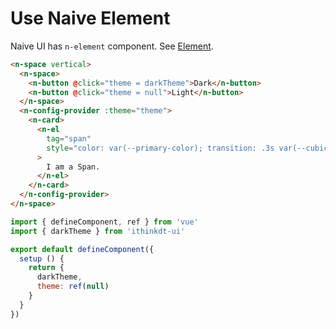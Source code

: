 # Use Naive Element

Naive UI has `n-element` component. See [Element](../components/element).

```html
<n-space vertical>
  <n-space>
    <n-button @click="theme = darkTheme">Dark</n-button>
    <n-button @click="theme = null">Light</n-button>
  </n-space>
  <n-config-provider :theme="theme">
    <n-card>
      <n-el
        tag="span"
        style="color: var(--primary-color); transition: .3s var(--cubic-bezier-ease-in-out);"
      >
        I am a Span.
      </n-el>
    </n-card>
  </n-config-provider>
</n-space>
```

```js
import { defineComponent, ref } from 'vue'
import { darkTheme } from 'ithinkdt-ui'

export default defineComponent({
  setup () {
    return {
      darkTheme,
      theme: ref(null)
    }
  }
})
```
